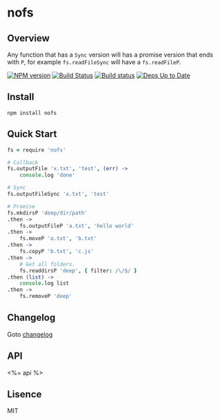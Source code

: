 # nofs

## Overview

Any function that has a `Sync` version will has a promise version that ends with `P`,
for example `fs.readFileSync` will have a `fs.readFileP`.

[![NPM version](https://badge.fury.io/js/nofs.svg)](http://badge.fury.io/js/nofs) [![Build Status](https://travis-ci.org/ysmood/nofs.svg)](https://travis-ci.org/ysmood/nofs) [![Build status](https://ci.appveyor.com/api/projects/status/11ddy1j4wofdhal7?svg=true)](https://ci.appveyor.com/project/ysmood/nofs)
 [![Deps Up to Date](https://david-dm.org/ysmood/nofs.svg?style=flat)](https://david-dm.org/ysmood/nofs)

## Install

```shell
npm install nofs
```

## Quick Start

```coffee
fs = require 'nofs'

# Callback
fs.outputFile 'x.txt', 'test', (err) ->
    console.log 'done'

# Sync
fs.outputFileSync 'x.txt', 'test'

# Promise
fs.mkdirsP 'deep/dir/path'
.then ->
    fs.outputFileP 'a.txt', 'hello world'
.then ->
    fs.moveP 'a.txt', 'b.txt'
.then ->
    fs.copyP 'b.txt', 'c.js'
.then ->
    # Get all folders.
    fs.readdirsP 'deep', { filter: /\/$/ }
.then (list) ->
    console.log list
.then ->
    fs.removeP 'deep'
```

## Changelog

Goto [changelog](doc/changelog.md)

## API

<%= api %>

## Lisence

MIT